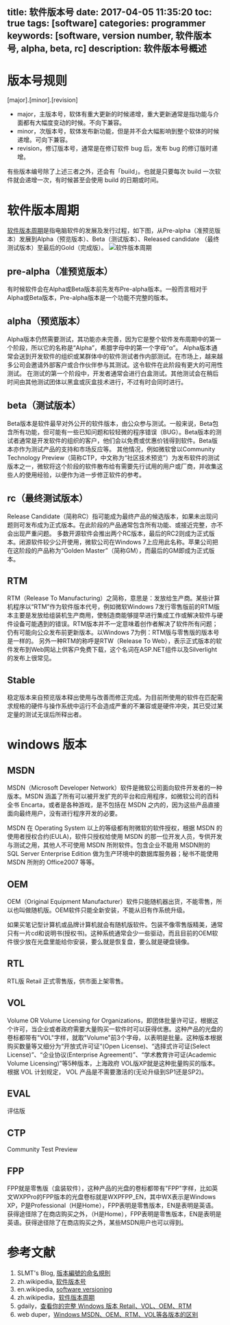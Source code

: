 title: 软件版本号
date: 2017-04-05 11:35:20
toc: true
tags: [software]
categories: programmer
keywords: [software, version number, 软件版本号, alpha, beta, rc]
description: 软件版本号概述
---

# 版本号规则

[major].[minor].[revision]

* major，主版本号，软体有重大更新的时候递增，重大更新通常是指功能与介面都有大幅度变动的时候。不向下兼容。
* minor，次版本号，软体发布新功能，但是并不会大幅影响到整个软体的时候递增。可向下兼容。
* revision，修订版本号，通常是在修订软件 bug 后，发布 bug 的修订版时递增。

有些版本编号除了上述三者之外，还会有「build」。也就是只要每次 build 一次软件就会递增一次，有时候甚至会使用 build 的日期或时间。

# 软件版本周期
[软件版本周期](https://zh.wikipedia.org/wiki/%E8%BB%9F%E4%BB%B6%E7%89%88%E6%9C%AC%E8%99%9F)是指电脑软件的发展及发行过程，如下图，从Pre-alpha（准预览版本）发展到Alpha（预览版本）、Beta（测试版本）、Released candidate （最终测试版本）至最后的Gold（完成版）。
![软件版本周期](https://upload.wikimedia.org/wikipedia/commons/thumb/0/07/Software_dev2.svg/363px-Software_dev2.svg.png)

## pre-alpha（准预览版本）
有时候软件会在Alpha或Beta版本前先发布Pre-alpha版本。一般而言相对于Alpha或Beta版本，Pre-alpha版本是一个功能不完整的版本。

## alpha（预览版本）
Alpha版本仍然需要测试，其功能亦未完善，因为它是整个软件发布周期中的第一个阶段，所以它的名称是“Alpha”，希腊字母中的第一个字母“α”。
Alpha版本通常会送到开发软件的组织或某群体中的软件测试者作内部测试。在市场上，越来越多公司会邀请外部客户或合作伙伴参与其测试。这令软件在此阶段有更大的可用性测试。
在测试的第一个阶段中，开发者通常会进行白盒测试。其他测试会在稍后时间由其他测试团体以黑盒或灰盒技术进行，不过有时会同时进行。

## beta（测试版本）
Beta版本是软件最早对外公开的软件版本，由公众参与测试。一般来说，Beta包含所有功能，但可能有一些已知问题和较轻微的程序错误（BUG）。Beta版本的测试者通常是开发软件的组织的客户，他们会以免费或优惠价钱得到软件。Beta版本亦作为测试产品的支持和市场反应等。
其他情况，例如微软曾以Community Technology Preview（简称CTP，中文称为“社区技术预览”）为发布软件的测试版本之一，微软将这个阶段的软件散布给有需要先行试用的用户或厂商，并收集这些人的使用经验，以便作为进一步修正软件的参考。

## rc（最终测试版本）
Release Candidate（简称RC）指可能成为最终产品的候选版本，如果未出现问题则可发布成为正式版本。在此阶段的产品通常包含所有功能、或接近完整，亦不会出现严重问题。
多数开源软件会推出两个RC版本，最后的RC2则成为正式版本。闭源软件较少公开使用，微软公司在Windows 7上应用此名称。苹果公司把在这阶段的产品称为“Golden Master”（简称GM），而最后的GM即成为正式版本。

## RTM
RTM（Release To Manufacturing）之简称，意思是：发放给生产商。某些计算机程序以“RTM”作为软件版本代号，例如微软Windows 7发行零售版前的RTM版本主要是发放给组装机生产商用，使制造商能够提早进行集成工作或解决软件与硬件设备可能遇到的错误。RTM版本并不一定意味着创作者解决了软件所有问题；仍有可能向公众发布前更新版本。以Windows 7为例：RTM版与零售版的版本号是一样的。
另外一种RTM的称呼是RTW（Release To Web），表示正式版本的软件发布到Web网站上供客户免费下载，这个名词在ASP.NET组件以及Silverlight的发布上很常见。

## Stable
稳定版本来自预览版本释出使用与改善而修正完成。为目前所使用的软件在匹配需求规格的硬件与操作系统中运行不会造成严重的不兼容或是硬件冲突，其已受过某定量的测试无误后所释出者。

# windows 版本

## MSDN
MSDN（Microsoft Developer Network）软件是微软公司面向软件开发者的一种版本。MSDN 涵盖了所有可以被开发扩充的平台和应用程序，如微软公司的百科全书 Encarta，或者是各种游戏，是不包括在 MSDN 之内的，因为这些产品直接面向最终用户，没有进行程序开发的必要。

MSDN 在 Operating System 以上的等级都有附微软的软件授权，根据 MSDN 的使用者授权合约(EULA)，软件只授权给使用 MSDN 的那一位开发人员，专供开发与测试之用，其他人不可使用 MSDN 所附软件。包含企业不能用 MSDN附的 SQL Server Enterprise Edition 做为生产环境中的数据库服务器；秘书不能使用 MSDN 所附的 Office2007 等等。

## OEM

OEM（Original Equipment Manufacturer）软件只能随机器出货，不能零售，所以也叫做随机版。OEM软件只能全新安装，不能从旧有作系统升级。

如果买笔记型计算机或品牌计算机就会有随机版软件。包装不像零售版精美，通常只有一片cd和说明书(授权书)。这种系统通常会少一些驱动，而且目前的OEM软件很少放在光盘里能给你安装，要么就是恢复盘，要么就是硬盘镜像。

## RTL
RTL版 Retail 正式零售版，供市面上架零售。

## VOL
Volume OR Volume Licensing for Organizations，即团体批量许可证，根据这个许可，当企业或者政府需要大量购买一软件时可以获得优惠。这种产品的光盘的卷标都带有"VOL"字样，就取"Volume"前3个字母，以表明是批量。这种版本根据购买数量等又细分为“开放式许可证”(Open License)、“选择式许可证(Select  License)”、“企业协议(Enterprise Agreement)”、“学术教育许可证(Academic Volume Licensing)”等5种版本，上海政府 VOL版XP就是这种批量购买的版本。根据 VOL 计划规定， VOL 产品是不需要激活的(无论升级到SP1还是SP2)。

## EVAL
评估版

## CTP
Community Test Preview

## FPP
FPP就是零售版（盒装软件），这种产品的光盘的卷标都带有"FPP"字样，比如英文WXPPro的FPP版本的光盘卷标就是WXPFPP_EN，其中WX表示是Windows XP，P是Professional（H是Home），FPP表明是零售版本，EN是表明是英语。获得途径除了在商店购买之外，（H是Home），FPP表明是零售版本，EN是表明是英语。获得途径除了在商店购买之外，某些MSDN用户也可以得到。


# 参考文献
1. SLMT's Blog, [版本編號的命名規則](http://www.slmt.tw/2015/07/20/version-number-naming-convention/)
2. zh.wikipedia, [软件版本号](https://zh.wikipedia.org/wiki/%E8%BB%9F%E4%BB%B6%E7%89%88%E6%9C%AC%E8%99%9F)
3. en.wikipedia, [software versioning](https://en.wikipedia.org/wiki/Software_versioning)
4. zh.wikipedia，[软件版本周期](https://zh.wikipedia.org/wiki/%E8%BB%9F%E4%BB%B6%E7%89%88%E6%9C%AC%E9%80%B1%E6%9C%9F)
5. gdaily，[查看你的完整 Windows 版本 Retail、VOL、OEM、RTM](https://www.gdaily.org/4275/windows-edition)
6. web duper，[Windows MSDN、OEM、RTM、VOL等各版本的区别](http://materliu.github.io/all/web/ideas/2014/04/23/windows-msdn-oem-rtm-vol.html)
